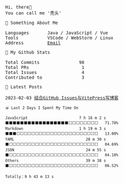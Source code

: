 <pre>
Hi, there👋
You can call me '秃头'
</pre>
<pre>
👾 Something About Me

Languages       Java / JavaScript / Vue
Tools           VSCode / WebStorm / Linux
Address         <a href="mailto:ttdlyu@163.com">Email</a>
</pre>

<pre>
🙈 My Github Stats

Total Commits               98
Total PRs                    1
Total Issues                 4
Contributed to               3
</pre>
<pre>
📰 Latest Posts

2023-02-03 <a href="https://blog.152527.xyz/posts/1.html" target="_blank">结合GitHub Issues与VitePress写博客</a>
</pre>
```text
📊 Last 2 Days I Spent My Time On

JavaScript                       7 h 16 m 2 s   ⬛⬛⬛⬛⬛⬛⬛⬛⬛⬛⬛⬛⬛⬛⬛⬛⬛⬜⬜⬜⬜⬜⬜⬜⬜   71.70%
Markdown                         1 h 19 m 3 s   ⬛⬛⬛⬜⬜⬜⬜⬜⬜⬜⬜⬜⬜⬜⬜⬜⬜⬜⬜⬜⬜⬜⬜⬜⬜   13.00%
YAML                                28 m 30 s   ⬛⬜⬜⬜⬜⬜⬜⬜⬜⬜⬜⬜⬜⬜⬜⬜⬜⬜⬜⬜⬜⬜⬜⬜⬜   04.69%
JSON                                24 m 55 s   ⬛⬜⬜⬜⬜⬜⬜⬜⬜⬜⬜⬜⬜⬜⬜⬜⬜⬜⬜⬜⬜⬜⬜⬜⬜   04.10%
Others                              39 m 38 s   ⬛⬜⬜⬜⬜⬜⬜⬜⬜⬜⬜⬜⬜⬜⬜⬜⬜⬜⬜⬜⬜⬜⬜⬜⬜   06.52%

Totally：9 h 43 m 13 s
```

